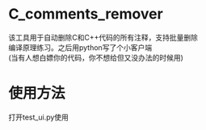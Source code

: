 # C_comments_remover
该工具用于自动删除C和C++代码的所有注释，支持批量删除\
编译原理练习。之后用python写了个小客户端\
(当有人想白嫖你的代码，你不想给但又没办法的时候用)
# 使用方法
打开test_ui.py使用
